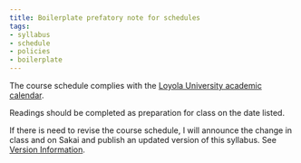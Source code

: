 ```yaml
---
title: Boilerplate prefatory note for schedules
tags:
- syllabus
- schedule
- policies
- boilerplate
---
```

The course schedule complies with the [Loyola University academic calendar](https://www.luc.edu/academics/schedules).

Readings should be completed as preparation for class on the date listed.

If there is need to revise the course schedule, I will announce the change in class and on Sakai and publish an updated version of this syllabus.
See [Version Information](#version-information).
